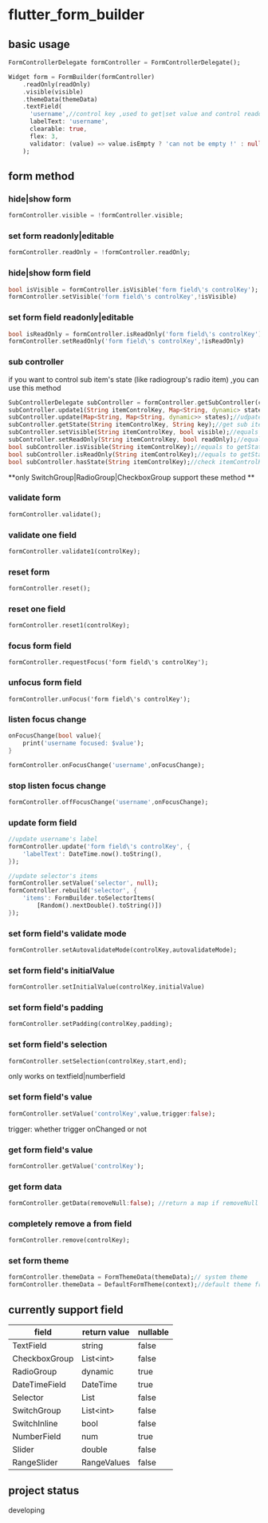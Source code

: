# flutter_form_builder


## basic usage

``` dart
FormControllerDelegate formController = FormControllerDelegate();

Widget form = FormBuilder(formController)
	.readOnly(readOnly)
	.visible(visible)
	.themeData(themeData)
	.textField(
	  'username',//control key ,used to get|set value and control readonly|visible  state
	  labelText: 'username',
	  clearable: true,
	  flex: 3,
	  validator: (value) => value.isEmpty ? 'can not be empty !' : null,
	);
```

## form method

### hide|show form

``` dart
formController.visible = !formController.visible;
```

### set form readonly|editable

``` dart
formController.readOnly = !formController.readOnly;
```

### hide|show form field

``` dart
bool isVisible = formController.isVisible('form field\'s controlKey');
formController.setVisible('form field\'s controlKey',!isVisible)
```

### set form field readonly|editable

``` dart
bool isReadOnly = formController.isReadOnly('form field\'s controlKey');
formController.setReadOnly('form field\'s controlKey',!isReadOnly)
```

### sub controller

if you want to control sub item's state (like radiogroup's radio item) ,you can use this method

``` dart
SubControllerDelegate subController = formController.getSubController(controlKey);
subController.update1(String itemControlKey, Map<String, dynamic> state); //update sub item's state
subController.update(Map<String, Map<String, dynamic>> states);//udpate multi sub items's state
subController.getState(String itemControlKey, String key);//get sub item's state value
subController.setVisible(String itemControlKey, bool visible);//equals to update(itemControlKey,{'visible':visible})
subController.setReadOnly(String itemControlKey, bool readOnly);//equals to update(itemControlKey,{'readOnly':readOnly})
bool subController.isVisible(String itemControlKey);//equals to getState(itemControlKey,'visible')
bool subController.isReadOnly(String itemControlKey);//equals to getState(itemControlKey,'readOnly')
bool subController.hasState(String itemControlKey);//check itemControlKey exists
```

**only SwitchGroup|RadioGroup|CheckboxGroup support these method **

### validate form

``` dart
formController.validate();
```

### validate one field

``` dart
formController.validate1(controlKey);
```

### reset form

``` dart
formController.reset();
```

### reset one field

``` dart
formController.reset1(controlKey);
```

### focus form field
```
formController.requestFocus('form field\'s controlKey');
```

### unfocus form field
```
formController.unFocus('form field\'s controlKey');
```

### listen focus change

``` dart
onFocusChange(bool value){
	print('username focused: $value');
}

formController.onFocusChange('username',onFocusChange);
```

### stop listen focus change

``` dart
formController.offFocusChange('username',onFocusChange);
```

### update form field

``` dart
//update username's label
formController.update('form field\'s controlKey', {
	'labelText': DateTime.now().toString(),
});
```

``` dart
//update selector's items
formController.setValue('selector', null);
formController.rebuild('selector', {
	'items': FormBuilder.toSelectorItems(
		[Random().nextDouble().toString()])
});
```

### set form field's validate mode
``` dart
formController.setAutovalidateMode(controlKey,autovalidateMode);
```

### set form field's initialValue
``` dart
formController.setInitialValue(controlKey,initialValue)
```

### set form field's padding
``` dart
formController.setPadding(controlKey,padding);
```

### set form field's selection

``` dart
formController.setSelection(controlKey,start,end);
```

only works on textfield|numberfield

### set form field's value
 
``` dart
formController.setValue('controlKey',value,trigger:false);
```

trigger: whether  trigger onChanged or not

### get form field's value

``` dart
formController.getValue('controlKey');
```

### get form data

``` dart
formController.getData(removeNull:false); //return a map if removeNull is true ,map will not contain null value items
```

### completely remove a from field

``` dart
formController.remove(controlKey);
```

### set form theme

``` dart
formController.themeData = FormThemeData(themeData);// system theme
formController.themeData = DefaultFormTheme(context);//default theme from  https://github.com/mitesh77/Best-Flutter-UI-Templates/blob/master/best_flutter_ui_templates/lib/hotel_booking/filters_screen.dart
```

## currently support field

| field | return value | nullable|
| ---| ---| --- |
| TextField|  string | false |
| CheckboxGroup|  List&lt;int&gt; | false |
| RadioGroup|  dynamic | true |
| DateTimeField|  DateTime | true |
| Selector|  List | false |
| SwitchGroup|  List&lt;int&gt; | false |
| SwitchInline|  bool | false |
| NumberField|  num | true |
| Slider|  double | false |
| RangeSlider|  RangeValues | false|

## project status

developing